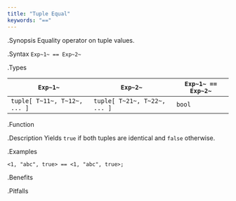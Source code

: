 ```yaml
---
title: "Tuple Equal"
keywords: "=="
---
```


.Synopsis
Equality operator on tuple values.

.Syntax
`Exp~1~ == Exp~2~`

.Types


| `Exp~1~`                      |  `Exp~2~`                      | `Exp~1~ == Exp~2~` |
| --- | --- | --- |
| `tuple[ T~11~, T~12~, ... ]` |  `tuple[ T~21~, T~22~, ... ]` | `bool`              |


.Function

.Description
Yields `true` if both tuples are identical and `false` otherwise.

.Examples
```rascal-shell
<1, "abc", true> == <1, "abc", true>;
```

.Benefits

.Pitfalls

